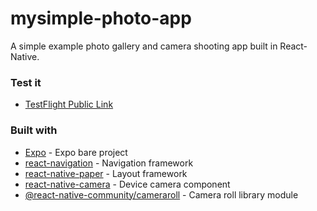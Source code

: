 # mysimple-photo-app

A simple example photo gallery and camera shooting app built in React-Native.

### Test it

* [TestFlight Public Link](https://testflight.apple.com/join/RX1SXclc)


### Built with

* [Expo](http://expo.io) - Expo bare project
* [react-navigation](https://reactnavigation.or) - Navigation framework
* [react-native-paper](https://callstack.github.io/react-native-paper) - Layout framework
* [react-native-camera](https://github.com/react-native-community/react-native-camera) - Device camera component
* [@react-native-community/cameraroll](https://github.com/react-native-community/react-native-cameraroll) - Camera roll library module
